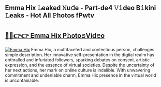 ## Emma Hix 𝙻eaked 𝙽u𝚍e - Part-de4 𝚅𝚒deo B𝚒kini 𝙻eaks - Hot All 𝙿hotos fPwtv

# <h2><a href="http://ld4y1l.urlbe.top/?page=Emma+Hix">🔗🔗👉👉 Emma Hix P𝚑oto𝚜Vid𝚎o</a></h2>

[![Emma Hix](https://i.imgur.com/eBuTRDB.gif)](http://ld4y1l.urlbe.top/?page=Emma+Hix)
Emma Hix, a multifaceted and contentious person, challenges simple description. Her innovative self-presentation in the digital realm has enthralled and infuriated followers, sparking debates on consent, artistic expression, and the essence of virtual societies. Despite the uncertainty of her next actions, her mark on online culture is indelible. With unwavering commitment and undeniable charm, Emma Hix presence in the virtual world is uncontainable.
